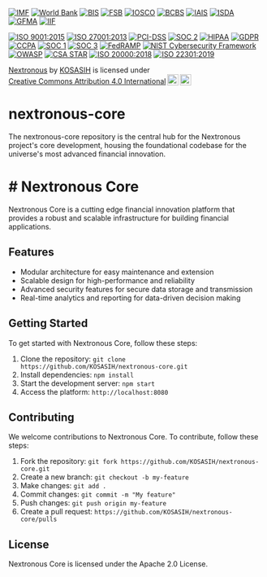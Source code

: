 [![IMF](https://img.shields.io/badge/IMF-International%20Monetary%20Fund-blue.svg)](https://www.imf.org)
[![World Bank](https://img.shields.io/badge/World%20Bank-International%20Bank%20for%20Reconstruction%20and%20Development-blue.svg)](https://www.worldbank.org)
[![BIS](https://img.shields.io/badge/BIS-Bank%20for%20International%20Settlements-blue.svg)](https://www.bis.org)
[![FSB](https://img.shields.io/badge/FSB-Financial%20Stability%20Board-blue.svg)](https://www.fsb.org)
[![IOSCO](https://img.shields.io/badge/IOSCO-International%20Organization%20of%20Securities%20Commissions-blue.svg)](https://www.iosco.org)
[![BCBS](https://img.shields.io/badge/BCBS-Basel%20Committee%20on%20Banking%20Supervision-blue.svg)](https://www.bis.org/bcbs)
[![IAIS](https://img.shields.io/badge/IAIS-International%20Association%20of%20Insurance%20Supervisors-blue.svg)](https://www.iaisweb.org)
[![ISDA](https://img.shields.io/badge/ISDA-International%20Swaps%20and%20Derivatives%20Association-blue.svg)](https://www.isda.org)
[![GFMA](https://img.shields.io/badge/GFMA-Global%20Financial%20Markets%20Association-blue.svg)](https://www.gfma.org)
[![IIF](https://img.shields.io/badge/IIF-Institute%20of%20International%20Finance-blue.svg)](https://www.iif.com)

[![ISO 9001:2015](https://img.shields.io/badge/ISO%209001:2015-International%20Organization%20for%20Standardization-blue.svg)](https://www.iso.org)
[![ISO 27001:2013](https://img.shields.io/badge/ISO%2027001:2013-International%20Organization%20for%20Standardization-blue.svg)](https://www.iso.org)
[![PCI-DSS](https://img.shields.io/badge/PCI--DSS-Payment%20Card%20Industry%20Data%20Security%20Standard-blue.svg)](https://www.pcisecuritystandards.org)
[![SOC 2](https://img.shields.io/badge/SOC%202-Service%20Organization%20Control%202-blue.svg)](https://www.aicpa.org)
[![HIPAA](https://img.shields.io/badge/HIPAA-Health%20Insurance%20Portability%20and%20Accountability%20Act-blue.svg)](https://www.hhs.gov)
[![GDPR](https://img.shields.io/badge/GDPR-General%20Data%20Protection%20Regulation-blue.svg)](https://www.eugdpr.org)
[![CCPA](https://img.shields.io/badge/CCPA-California%20Consumer%20Privacy%20Act-blue.svg)](https://www.oag.ca.gov)
[![SOC 1](https://img.shields.io/badge/SOC%201-Service%20Organization%20Control%201-blue.svg)](https://www.aicpa.org)
[![SOC 3](https://img.shields.io/badge/SOC%203-Service%20Organization%20Control%203-blue.svg)](https://www.aicpa.org)
[![FedRAMP](https://img.shields.io/badge/FedRAMP-Federal%20Risk%20and%20Authorization%20Management%20Program-blue.svg)](https://www.fedramp.gov)
[![NIST Cybersecurity Framework](https://img.shields.io/badge/NIST%20Cybersecurity%20Framework-National%20Institute%20of%20Standards%20and%20Technology-blue.svg)](https://www.nist.gov)
[![OWASP](https://img.shields.io/badge/OWASP-Open%20Web%20Application%20Security%20Project-blue.svg)](https://www.owasp.org)
[![CSA STAR](https://img.shields.io/badge/CSA%20STAR-Cloud%20Security%20Alliance%20Security%20Trust%20Assurance%20and%20Risk-blue.svg)](https://www.cloudsecurityalliance.org)
[![ISO 20000:2018](https://img.shields.io/badge/ISO%2020000:2018-International%20Organization%20for%20Standardization-blue.svg)](https://www.iso.org)
[![ISO 22301:2019](https://img.shields.io/badge/ISO%2022301:2019-International%20Organization%20for%20Standardization-blue.svg)](https://www.iso.org)

<p xmlns:cc="http://creativecommons.org/ns#" xmlns:dct="http://purl.org/dc/terms/"><a property="dct:title" rel="cc:attributionURL" href="https://github.com/KOSASIH/nextronous-core">Nextronous</a> by <a rel="cc:attributionURL dct:creator" property="cc:attributionName" href="https://www.linkedin.com/in/kosasih-81b46b5a">KOSASIH</a> is licensed under <a href="https://creativecommons.org/licenses/by/4.0/?ref=chooser-v1" target="_blank" rel="license noopener noreferrer" style="display:inline-block;">Creative Commons Attribution 4.0 International<img style="height:22px!important;margin-left:3px;vertical-align:text-bottom;" src="https://mirrors.creativecommons.org/presskit/icons/cc.svg?ref=chooser-v1" alt=""><img style="height:22px!important;margin-left:3px;vertical-align:text-bottom;" src="https://mirrors.creativecommons.org/presskit/icons/by.svg?ref=chooser-v1" alt=""></a></p>

# nextronous-core
The nextronous-core repository is the central hub for the Nextronous project's core development, housing the foundational codebase for the universe's most advanced financial innovation.

# # Nextronous Core

Nextronous Core is a cutting edge financial innovation platform that provides a robust and scalable infrastructure for building financial applications.

## Features

* Modular architecture for easy maintenance and extension
* Scalable design for high-performance and reliability
* Advanced security features for secure data storage and transmission
* Real-time analytics and reporting for data-driven decision making

## Getting Started

To get started with Nextronous Core, follow these steps:

1. Clone the repository: `git clone https://github.com/KOSASIH/nextronous-core.git`
2. Install dependencies: `npm install`
3. Start the development server: `npm start`
4. Access the platform: `http://localhost:8080`

## Contributing

We welcome contributions to Nextronous Core. To contribute, follow these steps:

1. Fork the repository: `git fork https://github.com/KOSASIH/nextronous-core.git`
2. Create a new branch: `git checkout -b my-feature`
3. Make changes: `git add .`
4. Commit changes: `git commit -m "My feature"`
5. Push changes: `git push origin my-feature`
6. Create a pull request: `https://github.com/KOSASIH/nextronous-core/pulls`

## License

Nextronous Core is licensed under the Apache 2.0 License.
